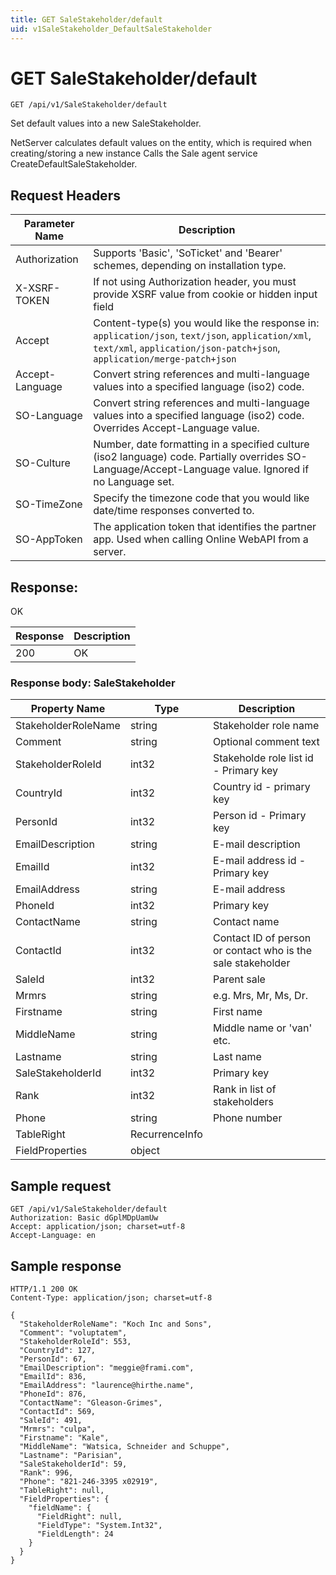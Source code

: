 ```yaml
---
title: GET SaleStakeholder/default
uid: v1SaleStakeholder_DefaultSaleStakeholder
---
```


# GET SaleStakeholder/default

```http
GET /api/v1/SaleStakeholder/default
```

Set default values into a new SaleStakeholder.


NetServer calculates default values on the entity, which is required when creating/storing a new instance Calls the Sale agent service CreateDefaultSaleStakeholder.







## Request Headers

| Parameter Name | Description |
|----------------|-------------|
| Authorization  | Supports 'Basic', 'SoTicket' and 'Bearer' schemes, depending on installation type. |
| X-XSRF-TOKEN   | If not using Authorization header, you must provide XSRF value from cookie or hidden input field |
| Accept         | Content-type(s) you would like the response in: `application/json`, `text/json`, `application/xml`, `text/xml`, `application/json-patch+json`, `application/merge-patch+json` |
| Accept-Language | Convert string references and multi-language values into a specified language (iso2) code. |
| SO-Language | Convert string references and multi-language values into a specified language (iso2) code. Overrides Accept-Language value. |
| SO-Culture | Number, date formatting in a specified culture (iso2 language) code. Partially overrides SO-Language/Accept-Language value. Ignored if no Language set. |
| SO-TimeZone | Specify the timezone code that you would like date/time responses converted to. |
| SO-AppToken | The application token that identifies the partner app. Used when calling Online WebAPI from a server. |


## Response:

OK

| Response | Description |
|----------------|-------------|
| 200 | OK |

### Response body: SaleStakeholder

| Property Name | Type |  Description |
|----------------|------|--------------|
| StakeholderRoleName | string | Stakeholder role name |
| Comment | string | Optional comment text |
| StakeholderRoleId | int32 | Stakeholde role list id - Primary key |
| CountryId | int32 | Country id - primary key |
| PersonId | int32 | Person id - Primary key |
| EmailDescription | string | E-mail description |
| EmailId | int32 | E-mail address id - Primary key |
| EmailAddress | string | E-mail address |
| PhoneId | int32 | Primary key |
| ContactName | string | Contact name |
| ContactId | int32 | Contact ID of person or contact who is the sale stakeholder |
| SaleId | int32 | Parent sale |
| Mrmrs | string | e.g. Mrs, Mr, Ms, Dr. |
| Firstname | string | First name |
| MiddleName | string | Middle name or 'van' etc. |
| Lastname | string | Last name |
| SaleStakeholderId | int32 | Primary key |
| Rank | int32 | Rank in list of stakeholders |
| Phone | string | Phone number |
| TableRight | RecurrenceInfo |  |
| FieldProperties | object |  |

## Sample request

```http!
GET /api/v1/SaleStakeholder/default
Authorization: Basic dGplMDpUamUw
Accept: application/json; charset=utf-8
Accept-Language: en
```

## Sample response

```http_
HTTP/1.1 200 OK
Content-Type: application/json; charset=utf-8

{
  "StakeholderRoleName": "Koch Inc and Sons",
  "Comment": "voluptatem",
  "StakeholderRoleId": 553,
  "CountryId": 127,
  "PersonId": 67,
  "EmailDescription": "meggie@frami.com",
  "EmailId": 836,
  "EmailAddress": "laurence@hirthe.name",
  "PhoneId": 876,
  "ContactName": "Gleason-Grimes",
  "ContactId": 569,
  "SaleId": 491,
  "Mrmrs": "culpa",
  "Firstname": "Kale",
  "MiddleName": "Watsica, Schneider and Schuppe",
  "Lastname": "Parisian",
  "SaleStakeholderId": 59,
  "Rank": 996,
  "Phone": "821-246-3395 x02919",
  "TableRight": null,
  "FieldProperties": {
    "fieldName": {
      "FieldRight": null,
      "FieldType": "System.Int32",
      "FieldLength": 24
    }
  }
}
```